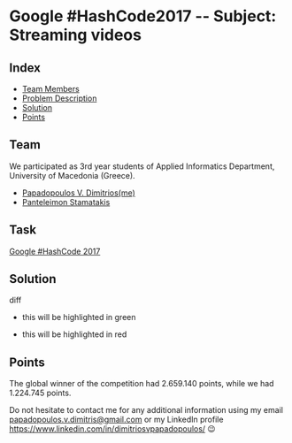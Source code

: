 # Google #HashCode2017 -- Subject: Streaming videos

## Index

   - [Team Members](https://github.com/avionerman/Google-HashCode2017/blob/master/README.md#team)
   - [Problem Description](https://github.com/avionerman/Google-HashCode2017/blob/master/README.md#task)
   - [Solution](https://github.com/avionerman/Google-HashCode2017/blob/master/README.md#solution)
   - [Points](https://github.com/avionerman/Google-HashCode2017/blob/master/README.md#points)

## Team
We participated as 3rd year students of Applied Informatics Department, University of Macedonia (Greece).
- <a href="https://www.linkedin.com/in/dimitriosvpapadopoulos/"> Papadopoulos V. Dimitrios(me) </a>
- <a href="https://www.linkedin.com/in/panteleimon/"> Panteleimon Stamatakis </a>
   
## Task
<a href="https://codingcompetitions.withgoogle.com/hashcode/archive#y2017"> Google #HashCode 2017 </a>
   
## Solution
diff
+ this will be highlighted in green
- this will be highlighted in red

## Points
The global winner of the competition had 2.659.140 points, while we had 1.224.745 points.

Do not hesitate to contact me for any additional information using my email papadopoulos.v.dimitris@gmail.com or my LinkedIn profile https://www.linkedin.com/in/dimitriosvpapadopoulos/ :wink:
